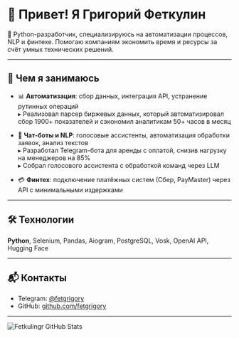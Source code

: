 # 👋 Привет! Я Григорий Феткулин

🧠 Python-разработчик, специализируюсь на автоматизации процессов, NLP и финтехе. Помогаю компаниям экономить время и ресурсы за счёт умных технических решений.

---

## 💼 Чем я занимаюсь

- 📊 **Автоматизация**: сбор данных, интеграция API, устранение рутинных операций  
  ▸ Реализовал парсер биржевых данных, который автоматизировал сбор 1900+ показателей и сэкономил аналитикам 50+ часов в месяц

- 🤖 **Чат-боты и NLP**: голосовые ассистенты, автоматизация обработки заявок, анализ текстов  
  ▸ Разработал Telegram-бота для аренды с оплатой, снизив нагрузку на менеджеров на 85%  
  ▸ Собрал голосового ассистента с обработкой команд через LLM

- 💳 **Финтех**: подключение платёжных систем (Сбер, PayMaster) через API с минимальными издержками

---

## 🛠️ Технологии

**Python**, Selenium, Pandas, Aiogram, PostgreSQL, Vosk, OpenAI API, Hugging Face

---

## 📬 Контакты

- Telegram: [@fetgrigory](https://t.me/fetgrigory)  
- GitHub: [github.com/fetgrigory](https://github.com/fetgrigory)

---
![Fetkulingr GitHub Stats](https://github-readme-stats.vercel.app/api?username=fetgrigory&count_private=true&hide=contribs&show_icons=true&theme=merko)
